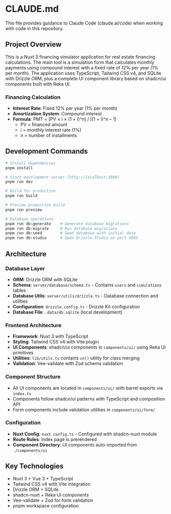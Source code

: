 # CLAUDE.md

This file provides guidance to Claude Code (claude.ai/code) when working with code in this repository.

## Project Overview

This is a Nuxt 3 financing simulator application for real estate financing calculations. The main tool is a simulation form that calculates monthly payments using compound interest with a fixed rate of 12% per year (1% per month). The application uses TypeScript, Tailwind CSS v4, and SQLite with Drizzle ORM, plus a complete UI component library based on shadcn/ui components built with Reka UI.

### Financing Calculation
- **Interest Rate**: Fixed 12% per year (1% per month)
- **Amortization System**: Compound interest
- **Formula**: PMT = [PV × i × (1 + i)^n] / [(1 + i)^n – 1]
  - PV = financed amount
  - i = monthly interest rate (1%)
  - n = number of installments

## Development Commands

```bash
# Install dependencies
pnpm install

# Start development server (http://localhost:3000)
pnpm run dev

# Build for production
pnpm run build

# Preview production build
pnpm run preview

# Database operations
pnpm run db:generate    # Generate database migrations
pnpm run db:migrate     # Run database migrations
pnpm run db:seed        # Seed database with initial data
pnpm run db:studio      # Open Drizzle Studio on port 3003
```

## Architecture

### Database Layer
- **ORM**: Drizzle ORM with SQLite
- **Schema**: `server/database/schema.ts` - Contains `users` and `simulations` tables
- **Database Utils**: `server/utils/drizzle.ts` - Database connection and utilities
- **Configuration**: `drizzle.config.ts` - Drizzle Kit configuration
- **Database File**: `.data/db.sqlite` (local development)

### Frontend Architecture
- **Framework**: Nuxt 3 with TypeScript
- **Styling**: Tailwind CSS v4 with Vite plugin
- **UI Components**: shadcn/ui components in `components/ui/` using Reka UI primitives
- **Utilities**: `lib/utils.ts` contains `cn()` utility for class merging
- **Validation**: Vee-validate with Zod schema validation

### Component Structure
- All UI components are located in `components/ui/` with barrel exports via `index.ts`
- Components follow shadcn/ui patterns with TypeScript and composition API
- Form components include validation utilities in `components/ui/form/`

### Configuration
- **Nuxt Config**: `nuxt.config.ts` - Configured with shadcn-nuxt module
- **Route Rules**: Index page is prerendered
- **Component Directory**: UI components auto-imported from `./components/ui`

## Key Technologies
- Nuxt 3 + Vue 3 + TypeScript
- Tailwind CSS v4 with Vite integration
- Drizzle ORM + SQLite
- shadcn-nuxt + Reka UI components
- Vee-validate + Zod for form validation
- pnpm workspace configuration